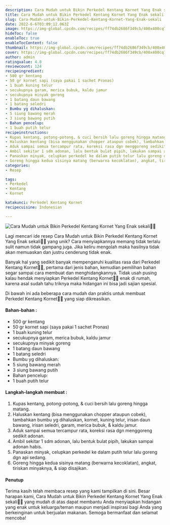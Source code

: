 ```yaml
---
description: Cara Mudah untuk Bikin Perkedel Kentang Kornet Yang Enak sekali"
title: Cara Mudah untuk Bikin Perkedel Kentang Kornet Yang Enak sekali
slug: Cara-Mudah-untuk-Bikin-Perkedel-Kentang-Kornet-Yang-Enak-sekali
date: 2022-6-6T03:09:12.063Z
image: https://img-global.cpcdn.com/recipes/ff74db2686f349cb/400x400cq70/photo.jpg
hideToc: false
enableToc: true
enableTocContent: false
thumbnail: https://img-global.cpcdn.com/recipes/ff74db2686f349cb/400x400cq70/photo.jpg
cover: https://img-global.cpcdn.com/recipes/ff74db2686f349cb/400x400cq70/photo.jpg
author: admin
ratingvalue: 4.8
reviewcount: 124
recipeingredient:
- 500 gr kentang
- 50 gr kornet sapi (saya pakai 1 sachet Pronas)
- 1 buah kuning telur
- secukupnya garam, merica bubuk, kaldu jamur
- secukupnya minyak goreng
- 1 batang daun bawang
- 1 batang seledri
- Bumbu yg dihaluskan:
- 5 siung bawang merah
- 3 siung bawang putih
- Bahan pencelup:
- 1 buah putih telur
recipeinstructions:
- Kupas kentang, potong-potong, & cuci bersih lalu goreng hingga matang.
- Haluskan kentang (bisa menggunakan chopper ataupun cobek), tambahkan bumbu yg dihaluskan, kornet, kuning telur, irisan daun bawang, irisan seledri, garam, merica bubuk, & kaldu jamur.
- Aduk sampai semua tercampur rata, koreksi rasa dgn menggoreng sedikit adonan.
- Ambil sekitar 1 sdm adonan, lalu bentuk bulat pipih, lakukan sampai adonan habis.
- Panaskan minyak, celupkan perkedel ke dalam putih telur lalu goreng dgn api sedang.
- Goreng hingga kedua sisinya matang (berwarna kecoklatan), angkat, tiriskan minyaknya, & siap disajikan.
categories:
- Resep

tags:
- Perkedel
- Kentang
- Kornet

katakunci: Perkedel Kentang Kornet
recipecuisine: Indonesian

---
```


![Cara Mudah untuk Bikin Perkedel Kentang Kornet Yang Enak sekali👩‍🍳](https://img-global.cpcdn.com/recipes/ff74db2686f349cb/400x400cq70/photo.jpg)

Lagi mencari ide resep Cara Mudah untuk Bikin Perkedel Kentang Kornet Yang Enak sekali👩‍🍳 yang unik? Cara menyiapkannya memang tidak terlalu sulit namun tidak gampang juga. Jika keliru mengolah maka hasilnya tidak akan memuaskan dan justru cenderung tidak enak.

Banyak hal yang sedikit banyak mempengaruhi kualitas rasa dari Perkedel Kentang Kornet👩‍🍳, pertama dari jenis bahan, kemudian pemilihan bahan segar sampai cara membuat dan menghidangkannya. Tidak usah pusing kalau hendak menyiapkan Perkedel Kentang Kornet👩‍🍳 enak di rumah, karena asal sudah tahu triknya maka hidangan ini bisa jadi sajian spesial.

Di bawah ini ada beberapa cara mudah dan praktis untuk membuat Perkedel Kentang Kornet👩‍🍳 yang siap dikreasikan.

<!--inarticleads1-->

#### Bahan-bahan :

- 500 gr kentang
- 50 gr kornet sapi (saya pakai 1 sachet Pronas)
- 1 buah kuning telur
- secukupnya garam, merica bubuk, kaldu jamur
- secukupnya minyak goreng
- 1 batang daun bawang
- 1 batang seledri
- Bumbu yg dihaluskan:
- 5 siung bawang merah
- 3 siung bawang putih
- Bahan pencelup:
- 1 buah putih telur

<!--inarticleads2-->

#### Langkah-langkah membuat :

1. Kupas kentang, potong-potong, & cuci bersih lalu goreng hingga matang.
1. Haluskan kentang (bisa menggunakan chopper ataupun cobek), tambahkan bumbu yg dihaluskan, kornet, kuning telur, irisan daun bawang, irisan seledri, garam, merica bubuk, & kaldu jamur.
1. Aduk sampai semua tercampur rata, koreksi rasa dgn menggoreng sedikit adonan.
1. Ambil sekitar 1 sdm adonan, lalu bentuk bulat pipih, lakukan sampai adonan habis.
1. Panaskan minyak, celupkan perkedel ke dalam putih telur lalu goreng dgn api sedang.
1. Goreng hingga kedua sisinya matang (berwarna kecoklatan), angkat, tiriskan minyaknya, & siap disajikan.

#### Penutup

Terima kasih telah membaca resep yang kami tampilkan di sini. Besar harapan kami, Cara Mudah untuk Bikin Perkedel Kentang Kornet Yang Enak sekali👩‍🍳 yang mudah di atas dapat membantu Anda menyiapkan hidangan yang enak untuk keluarga/teman maupun menjadi inspirasi bagi Anda yang berkeinginan untuk berjualan makanan. Semoga bermanfaat dan selamat mencoba!